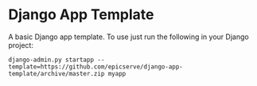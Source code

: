 # Django App Template

A basic Django app template. To use just run the following in your Django project:

    django-admin.py startapp --template=https://github.com/epicserve/django-app-template/archive/master.zip myapp
